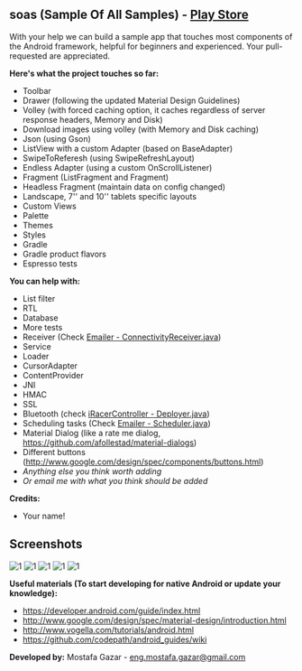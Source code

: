 soas (Sample Of All Samples) - [Play Store][0]
----

With your help we can build a sample app that touches most components of the Android framework, helpful for beginners and experienced. Your pull-requested are appreciated.

**Here's what the project touches so far:**
- Toolbar
- Drawer (following the updated Material Design Guidelines)
- Volley (with forced caching option, it caches regardless of server response headers, Memory and Disk)
- Download images using volley (with Memory and Disk caching)
- Json (using Gson)
- ListView with a custom Adapter (based on BaseAdapter)
- SwipeToReferesh (using SwipeRefreshLayout)
- Endless Adapter (using a custom OnScrollListener)
- Fragment (ListFragment and Fragment)
- Headless Fragment (maintain data on config changed)
- Landscape, 7'' and 10'' tablets specific layouts
- Custom Views
- Palette
- Themes
- Styles
- Gradle
- Gradle product flavors
- Espresso tests

**You can help with:**
- List filter
- RTL
- Database
- More tests
- Receiver (Check [Emailer - ConnectivityReceiver.java][1])
- Service
- Loader
- CursorAdapter
- ContentProvider
- JNI
- HMAC
- SSL
- Bluetooth (check [iRacerController - Deployer.java][2])
- Scheduling tasks (Check [Emailer - Scheduler.java][3])
- Material Dialog (like a rate me dialog, https://github.com/afollestad/material-dialogs)
- Different buttons (http://www.google.com/design/spec/components/buttons.html)
- _Anything else you think worth adding_
- _Or email me with what you think should be added_

**Credits:**
- Your name!

**Screenshots**
------------
![1](https://raw.githubusercontent.com/MostafaGazar/soas/master/screens/1.png)
![1](https://raw.githubusercontent.com/MostafaGazar/soas/master/screens/2.png)
![1](https://raw.githubusercontent.com/MostafaGazar/soas/master/screens/3.png)
![1](https://raw.githubusercontent.com/MostafaGazar/soas/master/screens/4.png)
![1](https://raw.githubusercontent.com/MostafaGazar/soas/master/screens/5.png)

**Useful materials (To start developing for native Android or update your knowledge):**
- https://developer.android.com/guide/index.html
- http://www.google.com/design/spec/material-design/introduction.html
- http://www.vogella.com/tutorials/android.html
- https://github.com/codepath/android_guides/wiki

**Developed by:**
Mostafa Gazar - eng.mostafa.gazar@gmail.com

[0]: https://play.google.com/store/apps/details?id=com.meg7.soas
[1]: https://github.com/MostafaGazar/Emailer/blob/master/src/com/meg7/emailer/receiver/ConnectivityReceiver.java
[2]: https://github.com/MostafaGazar/iRacerController/blob/master/source/src/main/java/com/meg7/controller/Deployer.java
[3]: https://github.com/MostafaGazar/Emailer/blob/master/src/com/meg7/emailer/util/Scheduler.java
